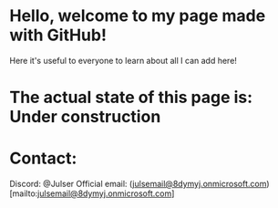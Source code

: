 # Hello, welcome to my page made with GitHub!
Here it's useful to everyone to learn about all I can add here!

# The actual state of this page is: Under construction

# Contact:
Discord: @Julser
Official email: (julsemail@8dymyj.onmicrosoft.com)[mailto:julsemail@8dymyj.onmicrosoft.com]
